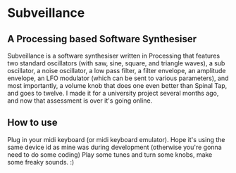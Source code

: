 # Subveillance
## A Processing based Software Synthesiser

Subveillance is a software synthesiser written in Processing that features two standard oscillators (with saw, sine, square, and triangle waves), a sub oscillator, a noise oscillator, a low pass filter, a filter envelope, an amplitude envelope, an LFO modulator (which can be sent to various parameters), and most importantly, a volume knob that does one even better than Spinal Tap, and goes to twelve. I made it for a university project several months ago, and now that assessment is over it's going online.

## How to use

Plug in your midi keyboard (or midi keyboard emulator).
Hope it's using the same device id as mine was during development (otherwise you're gonna need to do some coding)
Play some tunes and turn some knobs, make some freaky sounds. :)